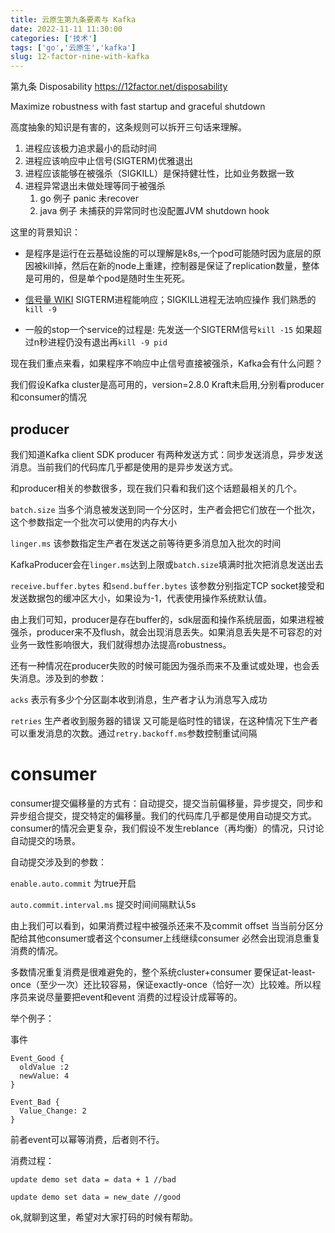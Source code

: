 ```yaml
---
title: 云原生第九条要素与 Kafka
date: 2022-11-11 11:30:00
categories: ['技术']
tags: ['go','云原生','kafka']
slug: 12-factor-nine-with-kafka
---
```




第九条 Disposability https://12factor.net/disposability

Maximize robustness with fast startup and graceful shutdown

高度抽象的知识是有害的，这条规则可以拆开三句话来理解。

1. 进程应该极力追求最小的启动时间
2. 进程应该响应中止信号(SIGTERM)优雅退出
3. 进程应该能够在被强杀（SIGKILL）是保持健壮性，比如业务数据一致
4. 进程异常退出未做处理等同于被强杀
   1. go 例子 panic 未recover
   2. java 例子 未捕获的异常同时也没配置JVM shutdown hook

这里的背景知识：

* 是程序是运行在云基础设施的可以理解是k8s,一个pod可能随时因为底层的原因被kill掉，然后在新的node上重建，控制器是保证了replication数量，整体是可用的，但是单个pod是随时生生死死。

* [信号量 WIKI](https://en.wikipedia.org/wiki/Signal_(IPC)#SIGTERM) SIGTERM进程能响应；SIGKILL进程无法响应操作 我们熟悉的 `kill -9`

* 一般的stop一个service的过程是: 先发送一个SIGTERM信号`kill -15` 如果超过n秒进程仍没有退出再`kill -9 pid`

  

现在我们重点来看，如果程序不响应中止信号直接被强杀，Kafka会有什么问题？

我们假设Kafka cluster是高可用的，version=2.8.0 Kraft未启用,分别看producer和consumer的情况

## producer

我们知道Kafka client SDK producer 有两种发送方式：同步发送消息，异步发送消息。当前我们的代码库几乎都是使用的是异步发送方式。

和producer相关的参数很多，现在我们只看和我们这个话题最相关的几个。

`batch.size` 当多个消息被发送到同一个分区时，生产者会把它们放在一个批次，这个参数指定一个批次可以使用的内存大小

`linger.ms` 该参数指定生产者在发送之前等待更多消息加入批次的时间

KafkaProducer会在`linger.ms`达到上限或`batch.size`填满时批次把消息发送出去

`receive.buffer.bytes` 和`send.buffer.bytes` 该参数分别指定TCP socket接受和发送数据包的缓冲区大小，如果设为-1，代表使用操作系统默认值。

由上我们可知，producer是存在buffer的，sdk层面和操作系统层面，如果进程被强杀，producer来不及flush，就会出现消息丢失。如果消息丢失是不可容忍的对业务一致性影响很大，我们就得想办法提高robustness。

还有一种情况在producer失败的时候可能因为强杀而来不及重试或处理，也会丢失消息。涉及到的参数：

`acks` 表示有多少个分区副本收到消息，生产者才认为消息写入成功

`retries` 生产者收到服务器的错误 又可能是临时性的错误，在这种情况下生产者可以重发消息的次数。通过`retry.backoff.ms`参数控制重试间隔



# consumer

consumer提交偏移量的方式有：自动提交，提交当前偏移量，异步提交，同步和异步组合提交，提交特定的偏移量。我们的代码库几乎都是使用自动提交方式。consumer的情况会更复杂，我们假设不发生reblance（再均衡）的情况，只讨论自动提交的场景。

自动提交涉及到的参数：

`enable.auto.commit` 为true开启

`auto.commit.interval.ms` 提交时间间隔默认5s

由上我们可以看到，如果消费过程中被强杀还来不及commit offset 当当前分区分配给其他consumer或者这个consumer上线继续consumer 必然会出现消息重复消费的情况。

多数情况重复消费是很难避免的，整个系统cluster+consumer 要保证at-least-once（至少一次）还比较容易，保证exactly-once（恰好一次）比较难。所以程序员来说尽量要把event和event 消费的过程设计成幂等的。



举个例子：

事件

```
Event_Good {
  oldValue :2
  newValue: 4
}

Event_Bad {
  Value_Change: 2
}
```

前者event可以幂等消费，后者则不行。



消费过程：

```
update demo set data = data + 1 //bad 

update demo set data = new_date //good
```



ok,就聊到这里，希望对大家打码的时候有帮助。









